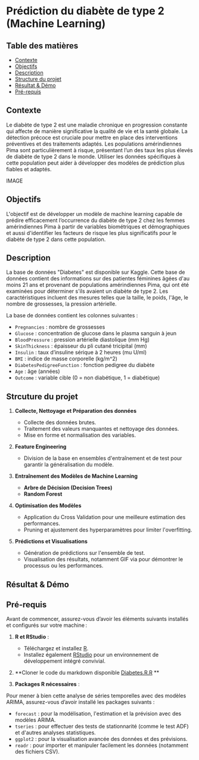 # Prédiction du diabète de type 2 (Machine Learning)

## Table des matières 

- [Contexte](#Contexte)
- [Objectifs](#Objectifs)
- [Description](#description)
- [Structure du projet](#structure)
- [Résultat & Démo](#Résultat&Démo)
- [Pré-requis](#pré-requis)

## Contexte 

Le diabète de type 2 est une maladie chronique en progression constante qui affecte de manière significative la qualité de vie et la santé globale. La détection précoce est cruciale pour mettre en place des interventions préventives et des traitements adaptés. Les populations amérindiennes Pima sont particulièrement à risque, présentant l’un des taux les plus élevés de diabète de type 2 dans le monde.
Utiliser les données spécifiques à cette population peut aider à développer des modèles de prédiction plus fiables et adaptés.

IMAGE

## Objectifs

L'objectif est de développer un modèle de machine learning capable de prédire efficacement l’occurrence du diabète de type 2 chez les femmes amérindiennes Pima à partir de variables biométriques et démographiques et aussi d'identifier les facteurs de risque les plus significatifs pour le diabète de type 2 dans cette population.

## Description

La base de données "Diabetes" est disponible sur Kaggle. Cette base de données contient des informations sur des patientes féminines âgées d'au moins 21 ans et provenant de populations amérindiennes Pima, qui ont été examinées pour déterminer s'ils avaient un diabète de type 2. Les caractéristiques incluent des mesures telles que la taille, le poids, l'âge, le nombre de grossesses, la pression artérielle.

La base de données contient les colonnes suivantes :

- `Pregnancies` : nombre de grossesses
- `Glucose` : concentration de glucose dans le plasma sanguin à jeun
- `BloodPressure` : pression artérielle diastolique (mm Hg)
- `SkinThickness` : épaisseur du pli cutané tricipital (mm)
- `Insulin` : taux d’insuline sérique à 2 heures (mu U/ml)
- `BMI` : indice de masse corporelle (kg/m^2)
- `DiabetesPedigreeFunction` : fonction pedigree du diabète
- `Age` : âge (années)
- `Outcome` : variable cible (0 = non diabétique, 1 = diabétique)

## Strcuture du projet 

1. **Collecte, Nettoyage et Préparation des données**  
   - Collecte des données brutes.  
   - Traitement des valeurs manquantes et nettoyage des données.  
   - Mise en forme et normalisation des variables.

2. **Feature Engineering**  
   - Division de la base en ensembles d'entraînement et de test pour garantir la généralisation du modèle.

3. **Entraînement des Modèles de Machine Learning**  
   - **Arbre de Décision (Decision Trees)** 
   - **Random Forest** 

4. **Optimisation des Modèles**  
   - Application du Cross Validation  pour une meilleure estimation des performances.  
   - Pruning et ajustement des hyperparamètres pour limiter l'overfitting.

5. **Prédictions et Visualisations**  
   - Génération de prédictions sur l'ensemble de test.  
   - Visualisation des résultats, notamment GIF via  pour démontrer le processus ou les performances.

## Résultat & Démo 







## Pré-requis


Avant de commencer, assurez-vous d’avoir les éléments suivants installés et configurés sur votre machine :

1. **R et RStudio** :  
   - Téléchargez et installez [R](https://cran.r-project.org/).  
   - Installez également [RStudio](https://posit.co/download/rstudio/) pour un environnement de développement intégré convivial.
  
2. **Cloner le code du markdown disponible [Diabetes.R.R](Diabetes.R.R) ** 

3. **Packages R nécessaires** :  

Pour mener à bien cette analyse de séries temporelles avec des modèles ARIMA, assurez-vous d’avoir installé les packages suivants :

- `forecast` : pour la modélisation, l'estimation et la prévision avec des modèles ARIMA.
- `tseries` : pour effectuer des tests de stationnarité (comme le test ADF) et d'autres analyses statistiques.
- `ggplot2` : pour la visualisation avancée des données et des prévisions.
- `readr` : pour importer et manipuler facilement les données (notamment des fichiers CSV).




